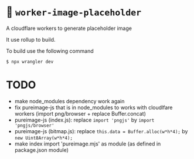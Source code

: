 # 👷 `worker-image-placeholder`

A cloudflare workers to generate placeholder image

It use rollup to build.

To build use the following command
```console
$ npx wrangler dev
```

# TODO
* make node_modules dependency work again
* fix pureimage-js that is in node_modules to works with cloudlfare workers (import png/browser + replace Buffer.concat)
* pureimage-js (index.js): replace `import 'pngjs'` by `import 'pngjs/browser'`
* pureimage-js (bitmap.js): replace `this.data = Buffer.alloc(w*h*4);` by `new Uint8Array(w*h*4);`
* make index import 'pureimage.mjs' as module (as defined in package.json module)